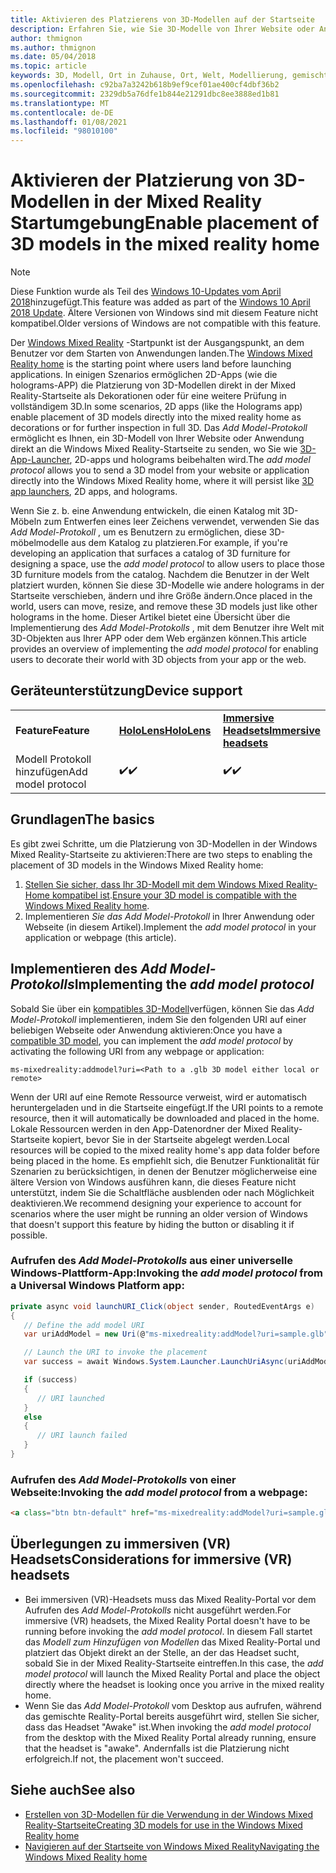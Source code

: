 ```yaml
---
title: Aktivieren des Platzierens von 3D-Modellen auf der Startseite
description: Erfahren Sie, wie Sie 3D-Modelle von Ihrer Website oder Anwendung in Windows Mixed Reality Home platzieren.
author: thmignon
ms.author: thmignon
ms.date: 05/04/2018
ms.topic: article
keywords: 3D, Modell, Ort in Zuhause, Ort, Welt, Modellierung, gemischte Realität Home, Web, APP, Mixed Reality-Headset, Windows Mixed Reality-Headset, Virtual Reality-Headset
ms.openlocfilehash: c92ba7a3242b618b9ef9cef01ae400cf4dbf36b2
ms.sourcegitcommit: 2329db5a76dfe1b844e21291dbc8ee3888ed1b81
ms.translationtype: MT
ms.contentlocale: de-DE
ms.lasthandoff: 01/08/2021
ms.locfileid: "98010100"
---
```

# <a name="enable-placement-of-3d-models-in-the-mixed-reality-home"></a><span data-ttu-id="55aa3-104">Aktivieren der Platzierung von 3D-Modellen in der Mixed Reality Startumgebung</span><span class="sxs-lookup"><span data-stu-id="55aa3-104">Enable placement of 3D models in the mixed reality home</span></span>

> [!NOTE]
> <span data-ttu-id="55aa3-105">Diese Funktion wurde als Teil des [Windows 10-Updates vom April 2018](https://docs.microsoft.com/windows/mixed-reality/enthusiast-guide/release-notes-april-2018)hinzugefügt.</span><span class="sxs-lookup"><span data-stu-id="55aa3-105">This feature was added as part of the [Windows 10 April 2018 Update](https://docs.microsoft.com/windows/mixed-reality/enthusiast-guide/release-notes-april-2018).</span></span> <span data-ttu-id="55aa3-106">Ältere Versionen von Windows sind mit diesem Feature nicht kompatibel.</span><span class="sxs-lookup"><span data-stu-id="55aa3-106">Older versions of Windows are not compatible with this feature.</span></span>

<span data-ttu-id="55aa3-107">Der [Windows Mixed Reality](../discover/navigating-the-windows-mixed-reality-home.md) -Startpunkt ist der Ausgangspunkt, an dem Benutzer vor dem Starten von Anwendungen landen.</span><span class="sxs-lookup"><span data-stu-id="55aa3-107">The [Windows Mixed Reality home](../discover/navigating-the-windows-mixed-reality-home.md) is the starting point where users land before launching applications.</span></span> <span data-ttu-id="55aa3-108">In einigen Szenarios ermöglichen 2D-Apps (wie die holograms-APP) die Platzierung von 3D-Modellen direkt in der Mixed Reality-Startseite als Dekorationen oder für eine weitere Prüfung in vollständigem 3D.</span><span class="sxs-lookup"><span data-stu-id="55aa3-108">In some scenarios, 2D apps (like the Holograms app) enable placement of 3D models directly into the mixed reality home as decorations or for further inspection in full 3D.</span></span> <span data-ttu-id="55aa3-109">Das *Add Model-Protokoll* ermöglicht es Ihnen, ein 3D-Modell von Ihrer Website oder Anwendung direkt an die Windows Mixed Reality-Startseite zu senden, wo Sie wie [3D-App-Launcher](3d-app-launcher-design-guidance.md), 2D-apps und holograms beibehalten wird.</span><span class="sxs-lookup"><span data-stu-id="55aa3-109">The *add model protocol* allows you to send a 3D model from your website or application directly into the Windows Mixed Reality home, where it will persist like [3D app launchers](3d-app-launcher-design-guidance.md), 2D apps, and holograms.</span></span> 

<span data-ttu-id="55aa3-110">Wenn Sie z. b. eine Anwendung entwickeln, die einen Katalog mit 3D-Möbeln zum Entwerfen eines leer Zeichens verwendet, verwenden Sie das *Add Model-Protokoll* , um es Benutzern zu ermöglichen, diese 3D-möbelmodelle aus dem Katalog zu platzieren.</span><span class="sxs-lookup"><span data-stu-id="55aa3-110">For example, if you're developing an application that surfaces a catalog of 3D furniture for designing a space, use the *add model protocol* to allow users to place those 3D furniture models from the catalog.</span></span> <span data-ttu-id="55aa3-111">Nachdem die Benutzer in der Welt platziert wurden, können Sie diese 3D-Modelle wie andere holograms in der Startseite verschieben, ändern und ihre Größe ändern.</span><span class="sxs-lookup"><span data-stu-id="55aa3-111">Once placed in the world, users can move, resize, and remove these 3D models just like other holograms in the home.</span></span> <span data-ttu-id="55aa3-112">Dieser Artikel bietet eine Übersicht über die Implementierung des *Add Model-Protokolls* , mit dem Benutzer ihre Welt mit 3D-Objekten aus Ihrer APP oder dem Web ergänzen können.</span><span class="sxs-lookup"><span data-stu-id="55aa3-112">This article provides an overview of implementing the *add model protocol* for enabling users to decorate their world with 3D objects from your app or the web.</span></span>

## <a name="device-support"></a><span data-ttu-id="55aa3-113">Geräteunterstützung</span><span class="sxs-lookup"><span data-stu-id="55aa3-113">Device support</span></span>

<table>
    <colgroup>
    <col width="33%" />
    <col width="33%" />
    <col width="33%" />
    </colgroup>
    <tr>
        <td><span data-ttu-id="55aa3-114"><strong>Feature</strong></span><span class="sxs-lookup"><span data-stu-id="55aa3-114"><strong>Feature</strong></span></span></td>
        <td><span data-ttu-id="55aa3-115"><a href="../hololens-hardware-details.md"><strong>HoloLens</strong></a></span><span class="sxs-lookup"><span data-stu-id="55aa3-115"><a href="../hololens-hardware-details.md"><strong>HoloLens</strong></a></span></span></td>
        <td><span data-ttu-id="55aa3-116"><a href="../discover/immersive-headset-hardware-details.md"><strong>Immersive Headsets</strong></a></span><span class="sxs-lookup"><span data-stu-id="55aa3-116"><a href="../discover/immersive-headset-hardware-details.md"><strong>Immersive headsets</strong></a></span></span></td>
    </tr>
     <tr>
        <td><span data-ttu-id="55aa3-117">Modell Protokoll hinzufügen</span><span class="sxs-lookup"><span data-stu-id="55aa3-117">Add model protocol</span></span></td>
        <td><span data-ttu-id="55aa3-118">✔️</span><span class="sxs-lookup"><span data-stu-id="55aa3-118">✔️</span></span></td>
        <td><span data-ttu-id="55aa3-119">✔️</span><span class="sxs-lookup"><span data-stu-id="55aa3-119">✔️</span></span></td>
    </tr>
</table>

## <a name="the-basics"></a><span data-ttu-id="55aa3-120">Grundlagen</span><span class="sxs-lookup"><span data-stu-id="55aa3-120">The basics</span></span>

<span data-ttu-id="55aa3-121">Es gibt zwei Schritte, um die Platzierung von 3D-Modellen in der Windows Mixed Reality-Startseite zu aktivieren:</span><span class="sxs-lookup"><span data-stu-id="55aa3-121">There are two steps to enabling the placement of 3D models in the Windows Mixed Reality home:</span></span>
1. <span data-ttu-id="55aa3-122">[Stellen Sie sicher, dass Ihr 3D-Modell mit dem Windows Mixed Reality-Home kompatibel ist](creating-3d-models-for-use-in-the-windows-mixed-reality-home.md).</span><span class="sxs-lookup"><span data-stu-id="55aa3-122">[Ensure your 3D model is compatible with the Windows Mixed Reality home](creating-3d-models-for-use-in-the-windows-mixed-reality-home.md).</span></span>
2. <span data-ttu-id="55aa3-123">Implementieren *Sie das Add Model-Protokoll* in Ihrer Anwendung oder Webseite (in diesem Artikel).</span><span class="sxs-lookup"><span data-stu-id="55aa3-123">Implement the *add model protocol* in your application or webpage (this article).</span></span>

## <a name="implementing-the-add-model-protocol"></a><span data-ttu-id="55aa3-124">Implementieren des *Add Model-Protokolls*</span><span class="sxs-lookup"><span data-stu-id="55aa3-124">Implementing the *add model protocol*</span></span>

<span data-ttu-id="55aa3-125">Sobald Sie über ein [kompatibles 3D-Modell](creating-3d-models-for-use-in-the-windows-mixed-reality-home.md)verfügen, können Sie das *Add Model-Protokoll* implementieren, indem Sie den folgenden URI auf einer beliebigen Webseite oder Anwendung aktivieren:</span><span class="sxs-lookup"><span data-stu-id="55aa3-125">Once you have a [compatible 3D model](creating-3d-models-for-use-in-the-windows-mixed-reality-home.md), you can implement the *add model protocol* by activating the following URI from any webpage or application:</span></span>

```
ms-mixedreality:addmodel?uri=<Path to a .glb 3D model either local or remote>
```

<span data-ttu-id="55aa3-126">Wenn der URI auf eine Remote Ressource verweist, wird er automatisch heruntergeladen und in die Startseite eingefügt.</span><span class="sxs-lookup"><span data-stu-id="55aa3-126">If the URI points to a remote resource, then it will automatically be downloaded and placed in the home.</span></span> <span data-ttu-id="55aa3-127">Lokale Ressourcen werden in den App-Datenordner der Mixed Reality-Startseite kopiert, bevor Sie in der Startseite abgelegt werden.</span><span class="sxs-lookup"><span data-stu-id="55aa3-127">Local resources will be copied to the mixed reality home's app data folder before being placed in the home.</span></span> <span data-ttu-id="55aa3-128">Es empfiehlt sich, die Benutzer Funktionalität für Szenarien zu berücksichtigen, in denen der Benutzer möglicherweise eine ältere Version von Windows ausführen kann, die dieses Feature nicht unterstützt, indem Sie die Schaltfläche ausblenden oder nach Möglichkeit deaktivieren.</span><span class="sxs-lookup"><span data-stu-id="55aa3-128">We recommend designing your experience to account for scenarios where the user might be running an older version of Windows that doesn't support this feature by hiding the button or disabling it if possible.</span></span> 

### <a name="invoking-the-add-model-protocol-from-a-universal-windows-platform-app"></a><span data-ttu-id="55aa3-129">Aufrufen des *Add Model-Protokolls* aus einer universelle Windows-Plattform-App:</span><span class="sxs-lookup"><span data-stu-id="55aa3-129">Invoking the *add model protocol* from a Universal Windows Platform app:</span></span>

```C#
private async void launchURI_Click(object sender, RoutedEventArgs e)
{
   // Define the add model URI
   var uriAddModel = new Uri(@"ms-mixedreality:addModel?uri=sample.glb");

   // Launch the URI to invoke the placement
   var success = await Windows.System.Launcher.LaunchUriAsync(uriAddModel);

   if (success)
   {
      // URI launched
   }
   else
   {
      // URI launch failed
   }
}
```

### <a name="invoking-the-add-model-protocol-from-a-webpage"></a><span data-ttu-id="55aa3-130">Aufrufen des *Add Model-Protokolls* von einer Webseite:</span><span class="sxs-lookup"><span data-stu-id="55aa3-130">Invoking the *add model protocol* from a webpage:</span></span>

```html
<a class="btn btn-default" href="ms-mixedreality:addModel?uri=sample.glb"> Place 3D Model </a>
```

## <a name="considerations-for-immersive-vr-headsets"></a><span data-ttu-id="55aa3-131">Überlegungen zu immersiven (VR) Headsets</span><span class="sxs-lookup"><span data-stu-id="55aa3-131">Considerations for immersive (VR) headsets</span></span>

* <span data-ttu-id="55aa3-132">Bei immersiven (VR)-Headsets muss das Mixed Reality-Portal vor dem Aufrufen des *Add Model-Protokolls* nicht ausgeführt werden.</span><span class="sxs-lookup"><span data-stu-id="55aa3-132">For immersive (VR) headsets, the Mixed Reality Portal doesn't have to be running before invoking the *add model protocol*.</span></span> <span data-ttu-id="55aa3-133">In diesem Fall startet das *Modell zum Hinzufügen von Modellen* das Mixed Reality-Portal und platziert das Objekt direkt an der Stelle, an der das Headset sucht, sobald Sie in der Mixed Reality-Startseite eintreffen.</span><span class="sxs-lookup"><span data-stu-id="55aa3-133">In this case, the *add model protocol* will launch the Mixed Reality Portal and place the object directly where the headset is looking once you arrive in the mixed reality home.</span></span> 
* <span data-ttu-id="55aa3-134">Wenn Sie das *Add Model-Protokoll* vom Desktop aus aufrufen, während das gemischte Reality-Portal bereits ausgeführt wird, stellen Sie sicher, dass das Headset "Awake" ist.</span><span class="sxs-lookup"><span data-stu-id="55aa3-134">When invoking the *add model protocol* from the desktop with the Mixed Reality Portal already running, ensure that the headset is "awake".</span></span> <span data-ttu-id="55aa3-135">Andernfalls ist die Platzierung nicht erfolgreich.</span><span class="sxs-lookup"><span data-stu-id="55aa3-135">If not, the placement won't succeed.</span></span> 

## <a name="see-also"></a><span data-ttu-id="55aa3-136">Siehe auch</span><span class="sxs-lookup"><span data-stu-id="55aa3-136">See also</span></span>

* [<span data-ttu-id="55aa3-137">Erstellen von 3D-Modellen für die Verwendung in der Windows Mixed Reality-Startseite</span><span class="sxs-lookup"><span data-stu-id="55aa3-137">Creating 3D models for use in the Windows Mixed Reality home</span></span>](creating-3d-models-for-use-in-the-windows-mixed-reality-home.md)
* [<span data-ttu-id="55aa3-138">Navigieren auf der Startseite von Windows Mixed Reality</span><span class="sxs-lookup"><span data-stu-id="55aa3-138">Navigating the Windows Mixed Reality home</span></span>](../discover/navigating-the-windows-mixed-reality-home.md)
